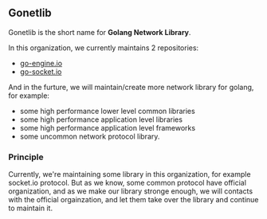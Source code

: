 ## Gonetlib

Gonetlib is the short name for **Golang Network Library**.

In this organization, we currently maintains 2 repositories:

- [go-engine.io](https://github.com/gonetlib/go-engine.io) 
- [go-socket.io](https://github.com/gonetlib/go-socket.io) 

And in the furture, we will maintain/create more network library for golang, for example:

- some high performance lower level common libraries
- some high performance application level libraries
- some high performance application level frameworks
- some uncommon network protocol library.

### Principle

Currently, we're maintaining some library in this organization, for example socket.io protocol. But as we know, some common protocol have official organization, and as we make our library stronge enough, we will contacts with the official orgainzation, and let them take over the library and continue to maintain it.